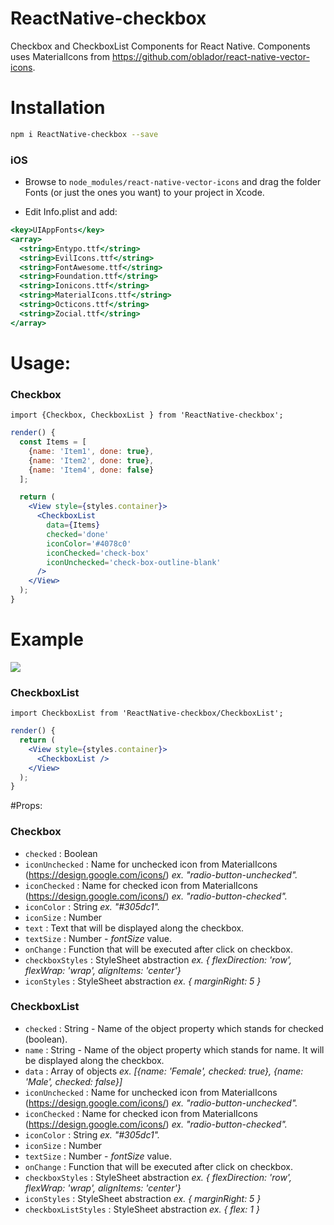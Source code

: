 # ReactNative-checkbox
Checkbox and CheckboxList Components for React Native. Components uses MaterialIcons from https://github.com/oblador/react-native-vector-icons.

# Installation
```bash
npm i ReactNative-checkbox --save
```

### iOS

- Browse to `node_modules/react-native-vector-icons` and drag the folder Fonts (or just the ones you want) to your project in Xcode.

- Edit Info.plist and add:

```jsx
<key>UIAppFonts</key>
<array>
  <string>Entypo.ttf</string>
  <string>EvilIcons.ttf</string>
  <string>FontAwesome.ttf</string>
  <string>Foundation.ttf</string>
  <string>Ionicons.ttf</string>
  <string>MaterialIcons.ttf</string>
  <string>Octicons.ttf</string>
  <string>Zocial.ttf</string>
</array>
```

# Usage:

### Checkbox
`import {Checkbox, CheckboxList } from 'ReactNative-checkbox';`

```jsx
render() {
  const Items = [
    {name: 'Item1', done: true},
    {name: 'Item2', done: true},
    {name: 'Item4', done: false}
  ];

  return (
    <View style={styles.container}>
      <CheckboxList
        data={Items}
        checked='done'
        iconColor='#4078c0'
        iconChecked='check-box'
        iconUnchecked='check-box-outline-blank'
      />
    </View>
  );
}
```

# Example
![](http://i.imgur.com/niRpbk6.gif)

### CheckboxList
`import CheckboxList from 'ReactNative-checkbox/CheckboxList';`

```jsx
render() {
  return (
    <View style={styles.container}>
      <CheckboxList />
    </View>
  );
}
```

#Props:

### Checkbox

- `checked` : Boolean
- `iconUnchecked` : Name for unchecked icon from MaterialIcons (https://design.google.com/icons/) _ex. "radio-button-unchecked"._
- `iconChecked` : Name for checked icon from MaterialIcons (https://design.google.com/icons/) _ex. "radio-button-checked"._
- `iconColor` : String _ex. "#305dc1"._
- `iconSize` : Number
- `text` : Text that will be displayed along the checkbox.
- `textSize` : Number - _fontSize_ value.
- `onChange` : Function that will be executed after click on checkbox.
- `checkboxStyles` : StyleSheet abstraction _ex. { flexDirection: 'row', flexWrap: 'wrap', alignItems: 'center'}_
- `iconStyles` : StyleSheet abstraction _ex. { marginRight: 5 }_

### CheckboxList

- `checked` : String - Name of the object property which stands for checked (boolean).
- `name` : String - Name of the object property which stands for name. It will be displayed along the checkbox.
- `data` : Array of objects _ex. [{name: 'Female', checked: true}, {name: 'Male', checked: false}]_
- `iconUnchecked` : Name for unchecked icon from MaterialIcons (https://design.google.com/icons/) _ex. "radio-button-unchecked"._
- `iconChecked` : Name for checked icon from MaterialIcons (https://design.google.com/icons/) _ex. "radio-button-checked"._
- `iconColor` : String _ex. "#305dc1"._
- `iconSize` : Number
- `textSize` : Number - _fontSize_ value.
- `onChange` : Function that will be executed after click on checkbox.
- `checkboxStyles` : StyleSheet abstraction _ex. { flexDirection: 'row', flexWrap: 'wrap', alignItems: 'center'}_
- `iconStyles` : StyleSheet abstraction _ex. { marginRight: 5 }_
- `checkboxListStyles` : StyleSheet abstraction _ex. { flex: 1 }_
